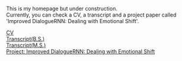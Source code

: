 This is my homepage but under construction.  
Currently, you can check a CV, a transcript and a project paper called 'Improved DialogueRNN: Dealing with Emotional Shift'.

[CV](https://raw.githubusercontent.com/Allgot/Allgot.github.io/main/CV.pdf)  
[Transcript(B.S.)](https://raw.githubusercontent.com/Allgot/Allgot.github.io/main/Transcript_BS.pdf)  
[Transcript(M.S.)](https://raw.githubusercontent.com/Allgot/Allgot.github.io/main/Transcript_MS.pdf)  
[Project: Improved DialogueRNN: Dealing with Emotional Shift](https://raw.githubusercontent.com/Allgot/Allgot.github.io/main/Improved%20DialogueRNN-Dealing%20with%20Emotional%20Shift.pdf)
